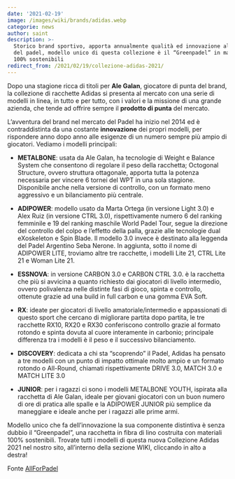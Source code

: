 ```yaml
---
date: '2021-02-19'
image: /images/wiki/brands/adidas.webp
categorie: news
author: saint
description: >-
  Storico brand sportivo, apporta annualmente qualità ed innovazione al mondo
  del padel, modello unico di questa collezione è il “Greenpadel” in materiali
  100% sostenibili
redirect_from: /2021/02/19/collezione-adidas-2021/
---
```

Dopo una stagione ricca di titoli per **Ale Galan**, giocatore di punta del brand, la collezione di racchette Adidas si presenta al mercato con una serie di modelli in linea, in tutto e per tutto, con i valori e la missione di una grande azienda, che tende ad offrire sempre il **prodotto di punta** del mercato.

L’avventura del brand nel mercato del Padel ha inizio nel 2014 ed è contraddistinta da una costante **innovazione** dei propri modelli, per rispondere anno dopo anno alle esigenze di un numero sempre più ampio di giocatori. 
Vediamo i modelli principali: 

- **METALBONE**: usata da Ale Galan, ha tecnologie di Weight e Balance System che consentono di regolare il peso della racchetta; Octogonal Structure, ovvero struttura ottagonale, apporta tutta la potenza necessaria per vincere 6 tornei del WPT in una sola stagione. Disponibile anche nella versione di controllo, con un formato meno aggressivo e un bilanciamento più centrale.

- **ADIPOWER**: modello usato da Marta Ortega (in versione Light 3.0) e Alex Ruiz (in versione CTRL 3.0), rispettivamente numero 6 del ranking femminile e 19 del ranking maschile World Padel Tour, segue la direzione del controllo del colpo e l’effetto della palla, grazie alle tecnologie dual eXoskeleton e Spin Blade. Il modello 3.0 invece è destinato alla leggenda del Padel Argentino Seba Nerone. In aggiunta, sotto il nome di ADIPOWER LITE, troviamo altre tre racchette, i modelli Lite 21, CTRL Lite 21 e Woman Lite 21.

- **ESSNOVA**: in versione CARBON 3.0 e CARBON CTRL 3.0. è la racchetta che più si avvicina a quanto richiesto dai giocatori di livello intermedio, ovvero polivalenza nelle distinte fasi di gioco, spinta e controllo, ottenute grazie ad una build in full carbon e una gomma EVA Soft. 

- **RX**: ideate per giocatori di livello amatoriale/intermedio e appassionati di questo sport che cercano di migliorare partita dopo partita, le tre racchette RX10, RX20 e RX30 conferiscono controllo grazie al formato rotondo e spinta dovuta al cuore interamente in carbonio; principale differenza tra i modelli è il peso e il successivo bilanciamento.

- **DISCOVERY**: dedicata a chi sta “scoprendo” il Padel, Adidas ha pensato a tre modelli con un punto di impatto ottimale molto ampio e un formato rotondo o All-Round, chiamati rispettivamente DRIVE 3.0, MATCH 3.0 e MATCH LITE 3.0 

- **JUNIOR**: per i ragazzi ci sono i modelli METALBONE YOUTH, ispirata alla racchetta di Ale Galan, ideale per giovani giocatori con un buon numero di ore di pratica alle spalle e la ADIPOWER JUNIOR più semplice da maneggiare e ideale anche per i ragazzi alle prime armi. 

Modello unico che fa dell’innovazione la sua componente distintiva è senza dubbio il “Greenpadel”, una racchetta in fibra di lino costruita con materiali 100% sostenibili. Trovate tutti i modelli di questa nuova Collezione Adidas 2021 nel nostro sito, all’interno della sezione WIKI, cliccando in alto a destra! 

Fonte [AllForPadel](https://allforpadel.com/es/nueva-coleccion-adidas-padel-2021/)
